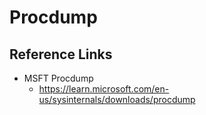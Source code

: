 # Procdump

## Reference Links
- MSFT Procdump
  - https://learn.microsoft.com/en-us/sysinternals/downloads/procdump
